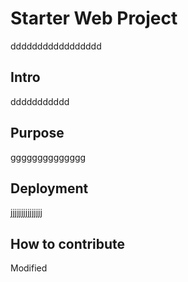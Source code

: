 # Starter Web Project
ddddddddddddddddd
## Intro	
ddddddddddd
## Purpose
gggggggggggggg
## Deployment
jjjjjjjjjjjjjjj
## How to contribute


Modified
